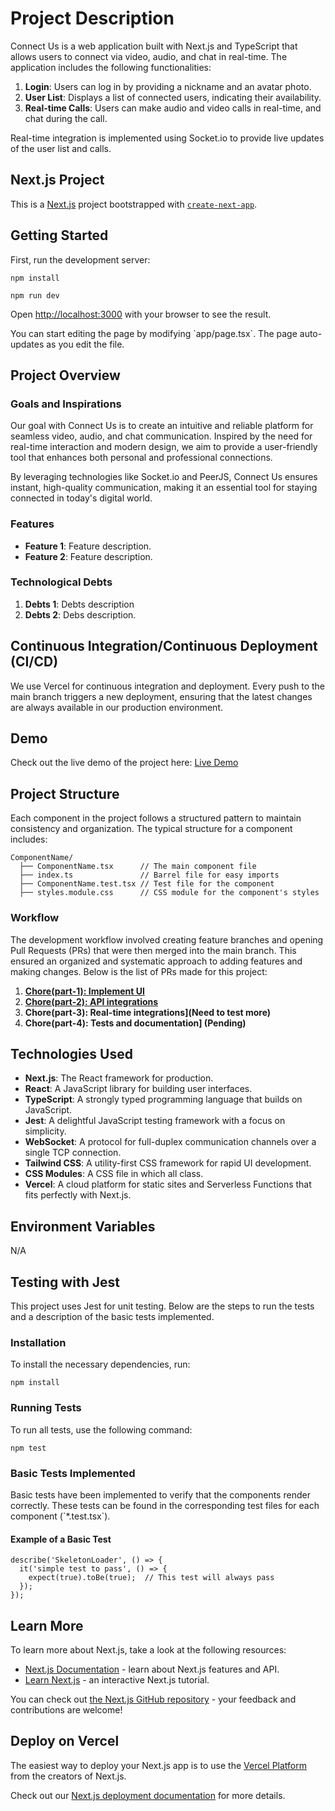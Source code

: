 # Project Description

Connect Us is a web application built with Next.js and TypeScript that allows users to connect via video, audio, and chat in real-time. The application includes the following functionalities:

1. **Login**: Users can log in by providing a nickname and an avatar photo.
2. **User List**: Displays a list of connected users, indicating their availability.
3. **Real-time Calls**: Users can make audio and video calls in real-time, and chat during the call.

Real-time integration is implemented using Socket.io to provide live updates of the user list and calls.

## Next.js Project

This is a [Next.js](https://nextjs.org/) project bootstrapped with [`create-next-app`](https://github.com/vercel/next.js/tree/canary/packages/create-next-app).

## Getting Started

First, run the development server:
	

    npm install

    npm run dev


Open [http://localhost:3000](http://localhost:3000) with your browser to see the result.

You can start editing the page by modifying \`app/page.tsx\`. The page auto-updates as you edit the file.

## Project Overview

### Goals and Inspirations

Our goal with Connect Us is to create an intuitive and reliable platform for seamless video, audio, and chat communication. Inspired by the need for real-time interaction and modern design, we aim to provide a user-friendly tool that enhances both personal and professional connections.

By leveraging technologies like Socket.io and PeerJS, Connect Us ensures instant, high-quality communication, making it an essential tool for staying connected in today's digital world.

### Features

- **Feature 1**: Feature description.
- **Feature 2**: Feature description.

### Technological Debts

1. **Debts 1**: Debts description
2. **Debts 2**: Debs description.

## Continuous Integration/Continuous Deployment (CI/CD)

We use Vercel for continuous integration and deployment. Every push to the main branch triggers a new deployment, ensuring that the latest changes are always available in our production environment.

## Demo

Check out the live demo of the project here: [Live Demo](https://connect-us.vercel.app)

## Project Structure

Each component in the project follows a structured pattern to maintain consistency and organization. The typical structure for a component includes:

    ComponentName/
      ├── ComponentName.tsx      // The main component file
      ├── index.ts               // Barrel file for easy imports
      ├── ComponentName.test.tsx // Test file for the component
      ├── styles.module.css      // CSS module for the component's styles


### Workflow

The development workflow involved creating feature branches and opening Pull Requests (PRs) that were then merged into the main branch. This ensured an organized and systematic approach to adding features and making changes. Below is the list of PRs made for this project:

1.  **[Chore(part-1): Implement UI](https://github.com/wilfredonoyola/connect-us/pull/1)**
2.  **[Chore(part-2): API integrations](https://github.com/wilfredonoyola/connect-us/pull/2)**
3.  **Chore(part-3): Real-time integrations](Need to test more)**
4.  **Chore(part-4): Tests and documentation] (Pending)**

## Technologies Used

- **Next.js**: The React framework for production.
- **React**: A JavaScript library for building user interfaces.
- **TypeScript**: A strongly typed programming language that builds on JavaScript.
- **Jest**: A delightful JavaScript testing framework with a focus on simplicity.
- **WebSocket**: A protocol for full-duplex communication channels over a single TCP connection.
- **Tailwind CSS**: A utility-first CSS framework for rapid UI development.
- **CSS Modules**: A CSS file in which all class.
- **Vercel**: A cloud platform for static sites and Serverless Functions that fits perfectly with Next.js.

## Environment Variables
N/A

## Testing with Jest

This project uses Jest for unit testing. Below are the steps to run the tests and a description of the basic tests implemented.

### Installation

To install the necessary dependencies, run:


    npm install


### Running Tests

To run all tests, use the following command:

    npm test

### Basic Tests Implemented

Basic tests have been implemented to verify that the components render correctly. These tests can be found in the corresponding test files for each component (\`*.test.tsx\`).

#### Example of a Basic Test

    describe('SkeletonLoader', () => {
      it('simple test to pass', () => {
        expect(true).toBe(true);  // This test will always pass
      });
    });

## Learn More

To learn more about Next.js, take a look at the following resources:

- [Next.js Documentation](https://nextjs.org/docs) - learn about Next.js features and API.
- [Learn Next.js](https://nextjs.org/learn) - an interactive Next.js tutorial.

You can check out [the Next.js GitHub repository](https://github.com/vercel/next.js/) - your feedback and contributions are welcome!

## Deploy on Vercel

The easiest way to deploy your Next.js app is to use the [Vercel Platform](https://vercel.com/new?utm_medium=default-template&filter=next.js&utm_source=create-next-app&utm_campaign=create-next-app-readme) from the creators of Next.js.

Check out our [Next.js deployment documentation](https://nextjs.org/docs/deployment) for more details.

